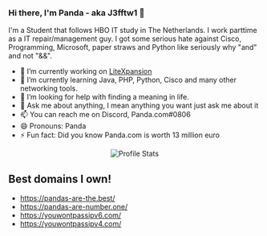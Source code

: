### Hi there, I'm Panda - aka J3fftw1 👋

I'm a Student that follows HBO IT study in The Netherlands. 
I work parttime as a IT repair/management guy.
I got some serious hate against Cisco, Programming, Microsoft, paper straws and Python like seriously why "and" and not "&&".

- 🔭 I’m currently working on [LiteXpansion](https://github.com/J3fftw1/LiteXpansion)
- 🌱 I’m currently learning Java, PHP, Python, Cisco and many other networking tools.
- 🤔 I’m looking for help with finding a meaning in life.
- 💬 Ask me about anything, I mean anything you want just ask me about it
- 📫 You can reach me on Discord, Panda.com#0806
- 😄 Pronouns: Panda
- ⚡ Fun fact: Did you know Panda.com is worth 13 million euro

<p align="center">
  <img src="https://github-readme-stats.vercel.app/api?username=J3fftw1&show_icons=true" alt="Profile Stats">
</p>

## Best domains I own!
- https://pandas-are-the.best/
- https://pandas-are-number.one/
- https://youwontpassipv6.com/
- https://youwontpassipv4.com/
